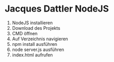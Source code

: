 # Jacques Dattler NodeJS
1. NodeJS installieren
2. Download des Projekts
3. CMD öffnen
4. Auf Verzeichnis navigieren
5. npm install ausführen
6. node server.js ausführen
7. index.html aufrufen
